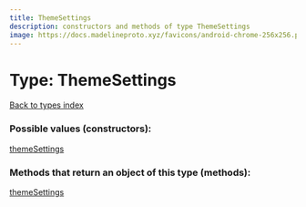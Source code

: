 ```yaml
---
title: ThemeSettings
description: constructors and methods of type ThemeSettings
image: https://docs.madelineproto.xyz/favicons/android-chrome-256x256.png
---
```

# Type: ThemeSettings
[Back to types index](index.md)



### Possible values (constructors):

[themeSettings](../constructors/themeSettings.md)  



### Methods that return an object of this type (methods):



[themeSettings](../constructors/themeSettings.md)  

